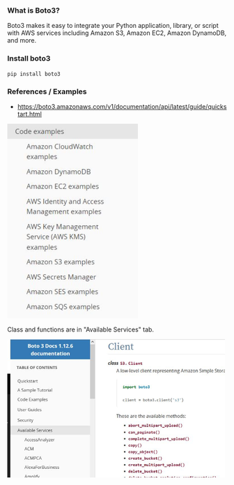 
### What is Boto3?

Boto3 makes it easy to integrate your Python application, library, or script with AWS services including Amazon S3, Amazon EC2, Amazon DynamoDB, and more.

### Install boto3
```
pip install boto3
```

### References / Examples 
- https://boto3.amazonaws.com/v1/documentation/api/latest/guide/quickstart.html

<img src="metadata/sample.JPG" width = "300"> 

Class and functions are in "Available Services" tab.

<img src="metadata/sample2.JPG" width = "500"> 
